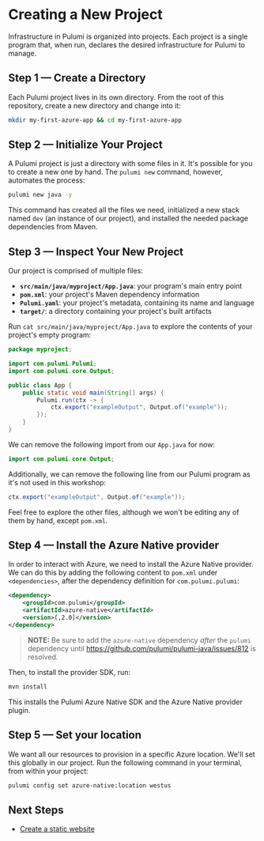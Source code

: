 # Creating a New Project

Infrastructure in Pulumi is organized into projects. Each project is a single program that, when run, declares the desired infrastructure for Pulumi to manage.

## Step 1 &mdash; Create a Directory

Each Pulumi project lives in its own directory. From the root of this repository, create a new directory and change into it:

```bash
mkdir my-first-azure-app && cd my-first-azure-app
```

## Step 2 &mdash; Initialize Your Project

A Pulumi project is just a directory with some files in it. It's possible for you to create a new one by hand. The `pulumi new` command, however, automates the process:

```bash
pulumi new java -y
```

This command has created all the files we need, initialized a new stack named `dev` (an instance of our project), and installed the needed package dependencies from Maven.

## Step 3 &mdash; Inspect Your New Project

Our project is comprised of multiple files:

* **`src/main/java/myproject/App.java`**: your program's main entry point
* **`pom.xml`**: your project's Maven dependency information
* **`Pulumi.yaml`**: your project's metadata, containing its name and language
* **`target/`**: a directory containing your project's built artifacts

Run `cat src/main/java/myproject/App.java` to explore the contents of your project's empty program:

```java
package myproject;

import com.pulumi.Pulumi;
import com.pulumi.core.Output;

public class App {
    public static void main(String[] args) {
        Pulumi.run(ctx -> {
            ctx.export("exampleOutput", Output.of("example"));
        });
    }
}
```

We can remove the following import from our `App.java` for now:

```java
import com.pulumi.core.Output;
```

Additionally, we can remove the following line from our Pulumi program as it's not used in this workshop:

```java
ctx.export("exampleOutput", Output.of("example"));
```

Feel free to explore the other files, although we won't be editing any of them by hand, except `pom.xml`.

## Step 4 &mdash; Install the Azure Native provider

In order to interact with Azure, we need to install the Azure Native provider. We can do this by adding the following content to `pom.xml` under `<dependencies>`, after the dependency definition for `com.pulumi.pulumi`:

```xml
<dependency>
    <groupId>com.pulumi</groupId>
    <artifactId>azure-native</artifactId>
    <version>(,2.0]</version>
</dependency>
```

> **NOTE:** Be sure to add the `azure-native` dependency _after_ the `pulumi` dependency until <https://github.com/pulumi/pulumi-java/issues/812> is resolved.

Then, to install the provider SDK, run:

```bash
mvn install
```

This installs the Pulumi Azure Native SDK and the Azure Native provider plugin.

## Step 5 &mdash; Set your location

We want all our resources to provision in a specific Azure location. We'll set this globally in our project. Run the following command in your terminal, from within your project:

```bash
pulumi config set azure-native:location westus
```

## Next Steps

* [Create a static website](../lab-02/README.md)
